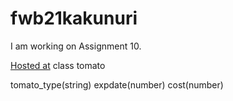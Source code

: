 # fwb21kakunuri

I am working on Assignment 10.

[Hosted at](https://github.com/Arunreddy619/fwb21kakunuri)
class tomato

tomato_type(string)
expdate(number)
cost(number)